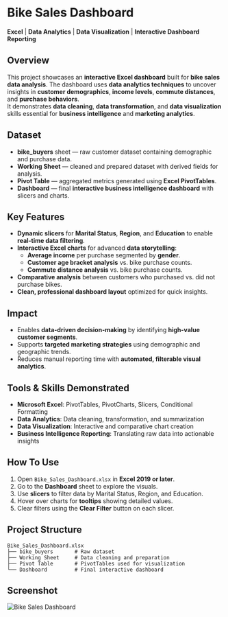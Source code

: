 # Bike Sales Dashboard

**Excel** | **Data Analytics** | **Data Visualization** | **Interactive Dashboard Reporting**

## Overview
This project showcases an **interactive Excel dashboard** built for **bike sales data analysis**. The dashboard uses **data analytics techniques** to uncover insights in **customer demographics**, **income levels**, **commute distances**, and **purchase behaviors**.  
It demonstrates **data cleaning**, **data transformation**, and **data visualization** skills essential for **business intelligence** and **marketing analytics**.

## Dataset
- **bike_buyers** sheet — raw customer dataset containing demographic and purchase data.  
- **Working Sheet** — cleaned and prepared dataset with derived fields for analysis.  
- **Pivot Table** — aggregated metrics generated using **Excel PivotTables**.  
- **Dashboard** — final **interactive business intelligence dashboard** with slicers and charts.

## Key Features
- **Dynamic slicers** for **Marital Status**, **Region**, and **Education** to enable **real-time data filtering**.  
- **Interactive Excel charts** for advanced **data storytelling**:  
  - **Average income** per purchase segmented by **gender**.  
  - **Customer age bracket analysis** vs. bike purchase counts.  
  - **Commute distance analysis** vs. bike purchase counts.  
- **Comparative analysis** between customers who purchased vs. did not purchase bikes.  
- **Clean, professional dashboard layout** optimized for quick insights.

## Impact
- Enables **data-driven decision-making** by identifying **high-value customer segments**.  
- Supports **targeted marketing strategies** using demographic and geographic trends.  
- Reduces manual reporting time with **automated, filterable visual analytics**.

## Tools & Skills Demonstrated
- **Microsoft Excel**: PivotTables, PivotCharts, Slicers, Conditional Formatting  
- **Data Analytics**: Data cleaning, transformation, and summarization  
- **Data Visualization**: Interactive and comparative chart creation  
- **Business Intelligence Reporting**: Translating raw data into actionable insights

## How To Use
1. Open `Bike_Sales_Dashboard.xlsx` in **Excel 2019 or later**.  
2. Go to the **Dashboard** sheet to explore the visuals.  
3. Use **slicers** to filter data by Marital Status, Region, and Education.  
4. Hover over charts for **tooltips** showing detailed values.  
5. Clear filters using the **Clear Filter** button on each slicer.

## Project Structure
```
Bike_Sales_Dashboard.xlsx
├── bike_buyers       # Raw dataset
├── Working Sheet     # Data cleaning and preparation
├── Pivot Table       # PivotTables used for visualization
└── Dashboard         # Final interactive dashboard
```
## Screenshot
![Bike Sales Dashboard](images/bike-sales-dashboard.png)


